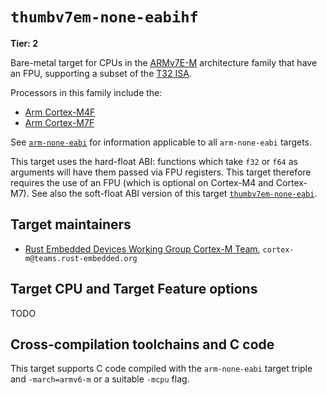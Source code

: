# `thumbv7em-none-eabihf`

**Tier: 2**

Bare-metal target for CPUs in the [ARMv7E-M] architecture family that have an FPU, supporting a subset of the [T32 ISA][t32-isa].

Processors in this family include the:

* [Arm Cortex-M4F][cortex-m4]
* [Arm Cortex-M7F][cortex-m7]

See [`arm-none-eabi`](arm-none-eabi.md) for information applicable to all `arm-none-eabi` targets.

This target uses the hard-float ABI: functions which take `f32` or `f64` as arguments will have them passed via FPU registers. This target therefore requires the use of an FPU (which is optional on Cortex-M4 and Cortex-M7). See also the soft-float ABI version of this target [`thumbv7em-none-eabi`](thumbv7em-none-eabi.md).

[t32-isa]: https://developer.arm.com/Architectures/T32%20Instruction%20Set%20Architecture
[ARMv7E-M]: https://developer.arm.com/documentation/ddi0403/latest/
[cortex-m4]: https://developer.arm.com/Processors/Cortex-M4
[cortex-m7]: https://developer.arm.com/Processors/Cortex-M7

## Target maintainers

* [Rust Embedded Devices Working Group Cortex-M Team](https://github.com/rust-embedded), `cortex-m@teams.rust-embedded.org`

## Target CPU and Target Feature options

TODO

## Cross-compilation toolchains and C code

This target supports C code compiled with the `arm-none-eabi` target triple and `-march=armv6-m` or a suitable `-mcpu` flag.

